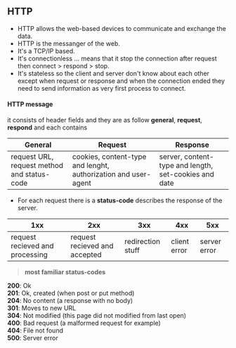 ## HTTP
* HTTP allows the web-based devices to communicate and exchange the data.
* HTTP is the messanger of the web.
* It's a TCP/IP based.
* It's connectionless ... means that it stop the connection after request then connect > respond > stop.
* It's stateless so the client and server don't know about each other except when request or response and when the connection ended they need to send information as very first process to connect.
  
#### HTTP message
it consists of header fields and they are as follow
**general**, **request**, **respond** and each contains 

| **General** | **Request** | **Response** |
| --- | --- | --- |
| request URL, request method and status-code | cookies, content-type and lenght, authorization and user-agent |  server, content-type and length, set-cookies and date |  

- For each request there is a **status-code** describes the response of the server.
  
| **1xx** | **2xx** | **3xx** | **4xx** | **5xx** |
| ---     | ---     | ---     | ---     | ---     |
|request recieved and processing|request recieved and accepted| redirection stuff|client error|server error|


> **most familiar status-codes**

**200**: Ok   
**201**: Ok, created (when post or put method)  
**204**: No content (a response with no body)  
**301**: Moves to new URL  
**304**: Not modified (this page did not modified from last open)  
**400**: Bad request (a malformed request for example)  
**404**: File not found  
**500**: Server error  
